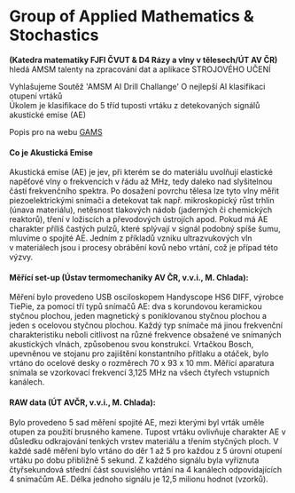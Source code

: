 # Group of Applied Mathematics &amp; Stochastics
**(Katedra matematiky FJFI ČVUT &amp; D4 Rázy a vlny v tělesech/ÚT AV ČR)** \
hledá AMSM talenty na zpracování dat a aplikace STROJOVÉHO UČENÍ

Vyhlašujeme Soutěž &#39;AMSM AI Drill Challange&#39;
O nejlepší AI klasifikaci otupení vrtáků \
Úkolem je klasifikace do 5 tříd tuposti vrtáku
z detekovaných signálů akustické emise (AE)

Popis pro  na  webu [GAMS](https://gams.fjfi.cvut.cz/drill-challange)

#### Co je Akustická Emise
Akustická emise (AE) je jev, při kterém se do materiálu uvolňují elastické napěťové vlny o frekvencích
v řádu až MHz, tedy daleko nad slyšitelnou částí frekvenčního spektra. Po dosažení povrchu tělesa
lze tyto vlny měřit piezoelektrickými snímači a detekovat tak např. mikroskopický růst trhlin (únava
materiálu), netěsnost tlakových nádob (jaderných či chemických reaktorů), tření v ložiscích
a převodových ústrojích apod. Pokud má AE charakter příliš častých pulzů, které splývají v signál
podobný spíše šumu, mluvíme o spojité AE. Jedním z příkladů vzniku ultrazvukových vln
v materiálech jsou i procesy obrábění kovů nebo vrtání, což je případ této výzvy.
#### Měřící set-up (Ústav termomechaniky AV ČR, v.v.i., M. Chlada):
Měření bylo provedeno USB osciloskopem Handyscope HS6 DIFF, výrobce TiePie, za pomocí tří typů
snímačů AE: dva s korundovou keramickou styčnou plochou, jeden magnetický s poniklovanou
styčnou plochou a jeden s ocelovou styčnou plochou. Každý typ snímače má jinou frekvenční
charakteristiku neboli citlivost na různé frekvence obsažené ve snímaných akustických vlnách,
způsobenou svou konstrukcí. Vrtačkou Bosch, upevněnou ve stojanu pro zajištění konstantního
přítlaku a otáček, bylo vrtáno do ocelové desky o rozměrech 70 x 93 x 10 mm. Měřící aparatura
snímala se vzorkovací frekvencí 3,125 MHz na všech čtyřech vstupních kanálech.
#### RAW data (ÚT AVČR, v.v.i., M. Chlada):
Bylo provedeno 5 sad měření spojité AE, mezi kterými byl vrták uměle otupen za použití brusného
kamene. Tupost vrtáku ovlivňuje charakter AE v důsledku odkrajování tenkých vrstev materiálu
a třením styčných ploch. V každé sadě měření bylo vrtáno do děr 1 až 5 pro každou z 5 úrovní
otupení vrtáku po dobu přibližně 5 sekund. Z každého signálu byla vyříznuta čtyřsekundová střední
část souvislého vrtání na 4 kanálech odpovídajících 4 snímačům AE. Délka jednoho signálu je 12,5
milionu hodnot (vzorků).

